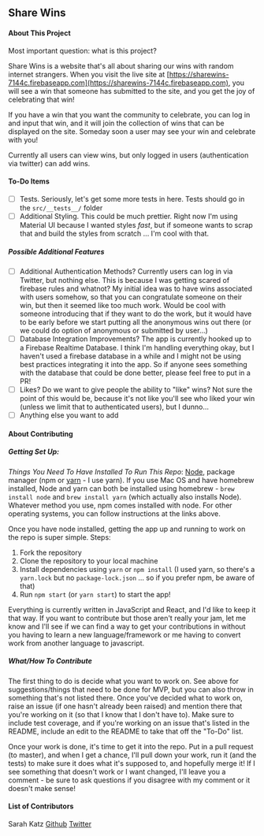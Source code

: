 ## Share Wins

#### About This Project
Most important question: what is this project?

Share Wins is a website that's all about sharing our wins with random internet strangers. When you visit the live site at [https://sharewins-7144c.firebaseapp.com](https://sharewins-7144c.firebaseapp.com), you will see a win that someone has submitted to the site, and you get the joy of celebrating that win!

If you have a win that you want the community to celebrate, you can log in and input that win, and it will join the collection of wins that can be displayed on the site. Someday soon a user may see your win and celebrate with you!

Currently all users can view wins, but only logged in users (authentication via twitter) can add wins.

#### To-Do Items
- [ ] Tests. Seriously, let's get some more tests in here. Tests should go in the `src/__tests__/` folder
- [ ] Additional Styling. This could be much prettier. Right now I'm using Material UI because I wanted styles *fast*, but if someone wants to scrap that and build the styles from scratch ... I'm cool with that.

##### Possible Additional Features
- [ ] Additional Authentication Methods? Currently users can log in via Twitter, but nothing else. This is because I was getting scared of firebase rules and whatnot? My initial idea was to have wins associated with users somehow, so that you can congratulate someone on their win, but then it seemed like too much work. Would be cool with someone introducing that if they want to do the work, but it would have to be early before we start putting all the anonymous wins out there (or we could do option of anonymous or submitted by user...)
- [ ] Database Integration Improvements? The app is currently hooked up to a Firebase Realtime Database. I think I'm handling everything okay, but I haven't used a firebase database in a while and I might not be using best practices integrating it into the app. So if anyone sees something with the database that could be done better, please feel free to put in a PR!
- [ ] Likes? Do we want to give people the ability to "like" wins? Not sure the point of this would be, because it's not like you'll see who liked your win (unless we limit that to authenticated users), but I dunno...
- [ ] Anything else you want to add

#### About Contributing
##### Getting Set Up:
*Things You Need To Have Installed To Run This Repo*: [Node](https://nodejs.org/en/download/), package manager (npm or [yarn](https://yarnpkg.com/en/) - I use yarn). If you use Mac OS and have homebrew installed, Node and yarn can both be installed using homebrew - `brew install node` and `brew install yarn` (which actually also installs Node). Whatever method you use, npm comes installed with node. For other operating systems, you can follow instructions at the links above.

Once you have node installed, getting the app up and running to work on the repo is super simple. Steps:
1. Fork the repository
2. Clone the repository to your local machine
3. Install dependencies using `yarn` or `npm install` (I used yarn, so there's a `yarn.lock` but no `package-lock.json` ... so if you prefer npm, be aware of that)
4. Run `npm start` (or `yarn start`) to start the app!

Everything is currently written in JavaScript and React, and I'd like to keep it that way. If you want to contribute but those aren't really your jam, let me know and I'll see if we can find a way to get your contributions in without you having to learn a new language/framework or me having to convert work from another language to javascript.

##### What/How To Contribute
The first thing to do is decide what you want to work on. See above for suggestions/things that need to be done for MVP, but you can also throw in something that's not listed there. Once you've decided what to work on, raise an issue (if one hasn't already been raised) and mention there that you're working on it (so that I know that I don't have to). Make sure to include test coverage, and if you're working on an issue that's listed in the README, include an edit to the README to take that off the "To-Do" list.

Once your work is done, it's time to get it into the repo. Put in a pull request (to master), and when I get a chance, I'll pull down your work, run it (and the tests) to make sure it does what it's supposed to, and hopefully merge it! If I see something that doesn't work or I want changed, I'll leave you a comment - be sure to ask questions if you disagree with my comment or it doesn't make sense!

#### List of Contributors
Sarah Katz [Github](https://github.com/sarahlkatz) [Twitter](https://twitter.com/home)
